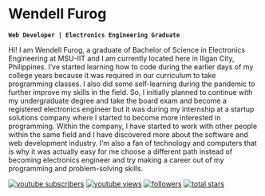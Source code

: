 # Wendell Furog

**`Web Developer | Electronics Engineering Graduate`**

Hi! I am Wendell Furog, a graduate of Bachelor of Science in Electronics Engineering at MSU-IIT and I am currently located here in Iligan City, Philippines. I’ve started learning how to code during the earlier days of my college years because it was required in our curriculum to take programming classes. I also did some self-learning during the pandemic to further improve my skills in the field. So, I initially planned to continue with my undergraduate degree and take the board exam and become a registered electronics engineer but it was during my internship at a startup solutions company where I started to become more interested in programming. Within the company, I have started to work with other people within the same field and I have discovered more about the software and web development industry. I’m also a fan of technology and computers that is why it was actually easy for me choose a different path instead of becoming electronics engineer and try making a career out of my programming and problem-solving skills.

   <p align="left">
      <a href="https://www.youtube.com/c/fknight?sub_confirmation=1">
         <img alt="youtube subscribers" title="Subscribe to my YouTube channel" src="https://custom-icon-badges.demolab.com/youtube/channel/subscribers/UC2WHjPDvbE6O328n17ZGcfg?color=%23E05D44&label=SUBSCRIBE&logo=video&logoColor=white&style=for-the-badge&labelColor=CE4630"/></a> 
      <a href="https://www.youtube.com/c/fknight">
         <img alt="youtube views" title="YouTube views" src="https://custom-icon-badges.demolab.com/youtube/channel/views/UC2WHjPDvbE6O328n17ZGcfg?color=%23E1AD0E&logo=eye&logoColor=white&style=for-the-badge&labelColor=C79600"/></a> 
      <a href="https://github.com/ForrestKnight?tab=followers">
         <img alt="followers" title="Follow me on Github" src="https://custom-icon-badges.demolab.com/github/followers/ForrestKnight?color=236ad3&labelColor=1155ba&style=for-the-badge&logo=person-add&label=Follow&logoColor=white"/></a>
      <a href="https://github.com/ForrestKnight?tab=repositories&sort=stargazers">
         <img alt="total stars" title="Total stars on GitHub" src="https://custom-icon-badges.demolab.com/github/stars/ForrestKnight?color=55960c&style=for-the-badge&labelColor=488207&logo=star"/></a>
   </p>

